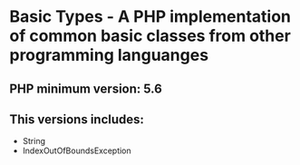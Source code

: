 # Basic Types - A PHP implementation of common basic classes from other programming languanges

## PHP minimum version: 5.6

## This versions includes:
  - String
  - IndexOutOfBoundsException